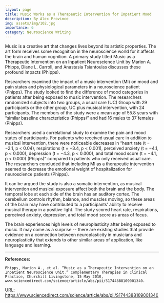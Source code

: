 ```yaml
---
layout: page
title: Music Works as a Therapeutic Intervention for Inpatient Mood
description: By Alex Province
img: assets/img/102.jpg
importance: 6
category: Neuroscience Writing
---
```


Music is a creative art that changes lives beyond its artistic properties. The art form receives some recognition in the neuroscience world for it affects the brain and human cognition. A primary study titled Music as a Therapeutic Intervention on an Inpatient Neuroscience Unit by Marion A. Phipps, Diane L. Carroll, and Anastasia Tsiantoulas discusses these profound impacts (Phipps).

Researchers examined the impact of a music intervention (MI) on mood and pain states and physiological parameters in a neuroscience patient (Phipps). The study looked to find the difference of mood categories in patients after being exposed to music intervention. The researchers randomized subjects into two groups, a usual care (UC) Group with 29 participants or the other group, UC plus musical intervention, with 24 participants. The members of the study were a mean age of 55.8 years with “similar baseline characteristics (Phipps)” and had 16 males to 37 females (Phipps).

Researchers used a correlational study to examine the pain and mood states of participants. For patients who received usual care in addition to musical intervention, there were noticeable decreases in “heart rate (t = −2.1, p < 0.04), respirations (t = −3.4, p < 0.001), perceived anxiety (t = −4.1, p < 0.000), depression (t = −4.3, p < 0.000), and total mood score (t = −4.1, p < 0.000) (Phipps)” compared to patients who only received usual care. The researchers concluded that including MI as a therapeutic intervention seemed to decrease the emotional weight of hospitalization for neuroscience patients (Phipps).

It can be argued the study is also a somatic intervention, as musical intervention and musical exposure affect both the brain and the body. The temporal lobe at each side of the brain has an auditory cortex. The cerebellum controls rhythm, balance, and muscles moving, so these areas of the brain may have contributed to a participants’ ability to receive musical therapy in a positive light. The study scored heart rate, respirations, perceived anxiety, depression, and total mood score as areas of focus.

The brain experiences high levels of neuroplasticity after being exposed to music. It may come as a surprise -- there are existing studies that provide evidence on a connection between neuroplasticity in musicians and neuroplasticity that extends to other similar areas of application, like language and learning.

---


<b>References:</b> 

	Phipps, Marion A., et al. “Music as a Therapeutic Intervention on an Inpatient Neuroscience Unit.” Complementary Therapies in Clinical Practice, Churchill Livingstone, 15 May 2010, www.sciencedirect.com/science/article/abs/pii/S1744388109001340. 

URL: https://www.sciencedirect.com/science/article/abs/pii/S1744388109001340
